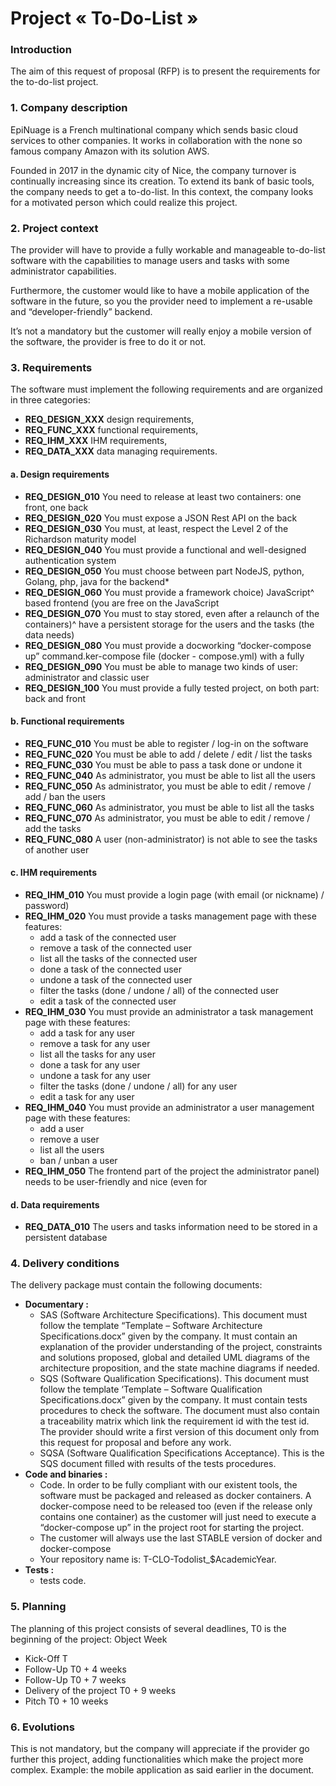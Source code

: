 # Project « To-Do-List »


### Introduction

The aim of this request of proposal (RFP) is to present the requirements for the to-do-list project.

### 1. Company description

EpiNuage is a French multinational company which sends basic cloud services to other companies.
It works in collaboration with the none so famous company Amazon with its solution AWS.

Founded in 2017 in the dynamic city of Nice, the company turnover is continually increasing since
its creation. To extend its bank of basic tools, the company needs to get a to-do-list. In this context,
the company looks for a motivated person which could realize this project.

### 2. Project context

The provider will have to provide a fully workable and manageable to-do-list software with the
capabilities to manage users and tasks with some administrator capabilities.

Furthermore, the customer would like to have a mobile application of the software in the future,
so you the provider need to implement a re-usable and “developer-friendly” backend.

It’s not a mandatory but the customer will really enjoy a mobile version of the software, the
provider is free to do it or not.

### 3. Requirements

The software must implement the following requirements and are organized in three categories:

- **REQ_DESIGN_XXX** design requirements,
- **REQ_FUNC_XXX** functional requirements,
- **REQ_IHM_XXX** IHM requirements,
- **REQ_DATA_XXX** data managing requirements.

#### a. Design requirements

- **REQ_DESIGN_010** You need to release at least two containers: one front, one back
- **REQ_DESIGN_020** You must expose a JSON Rest API on the back
- **REQ_DESIGN_030** You must, at least, respect the Level 2 of the Richardson maturity model
- **REQ_DESIGN_040** You must provide a functional and well-designed authentication system
- **REQ_DESIGN_050** You must choose between part NodeJS, python, Golang, php, java for the backend*
- **REQ_DESIGN_060** You must provide a framework choice) JavaScript^ based frontend (you are free on the JavaScript
- **REQ_DESIGN_070** You must to stay stored, even after a relaunch of the containers)^ have a persistent storage for the users and the tasks (the data needs)
- **REQ_DESIGN_080** You must provide a docworking “docker-compose up” command.ker-compose file (docker - compose.yml) with a fully
- **REQ_DESIGN_090** You must be able to manage two kinds of user: administrator and classic user
- **REQ_DESIGN_100** You must provide a fully tested project, on both part: back and front

#### b. Functional requirements

- **REQ_FUNC_010** You must be able to register / log-in on the software
- **REQ_FUNC_020** You must be able to add / delete / edit / list the tasks
- **REQ_FUNC_030** You must be able to pass a task done or undone it
- **REQ_FUNC_040** As administrator, you must be able to list all the users
- **REQ_FUNC_050** As administrator, you must be able to edit / remove / add / ban the users
- **REQ_FUNC_060** As administrator, you must be able to list all the tasks
- **REQ_FUNC_070** As administrator, you must be able to edit / remove / add the tasks
- **REQ_FUNC_080** A user (non-administrator) is not able to see the tasks of another user

#### c. IHM requirements

- **REQ_IHM_010** You must provide a login page (with email (or nickname) / password)
- **REQ_IHM_020** You must provide a tasks management page with these features:
  - add a task of the connected user
  - remove a task of the connected user
  - list all the tasks of the connected user
  - done a task of the connected user
  - undone a task of the connected user
  - filter the tasks (done / undone / all) of the connected user
  - edit a task of the connected user
- **REQ_IHM_030** You must provide an administrator a task management page with these features:
  - add a task for any user
  - remove a task for any user
  - list all the tasks for any user
  - done a task for any user
  - undone a task for any user
  - filter the tasks (done / undone / all) for any user
  - edit a task for any user
- **REQ_IHM_040** You must provide an administrator a user management page with these features:
  - add a user
  - remove a user
  - list all the users
  - ban / unban a user
- **REQ_IHM_050** The frontend part of the project the administrator panel) needs to be user-friendly and nice (even for

#### d. Data requirements

- **REQ_DATA_010** The users and tasks information need to be stored in a persistent database

### 4. Delivery conditions

The delivery package must contain the following documents:
- **Documentary :**
  - SAS (Software Architecture Specifications). This document must follow the template “Template – Software Architecture Specifications.docx” given by the company. It must contain an explanation of the provider understanding of the project, constraints and solutions proposed, global and detailed UML diagrams of the architecture proposition, and the state machine diagrams if needed.
  - SQS (Software Qualification Specifications). This document must follow the template ‘Template – Software Qualification Specifications.docx” given by the company. It must contain tests procedures to check the software. The document must also contain a traceability matrix which link the requirement id with the test id. The provider should write a first version of this document only from this request for proposal and before any work.
  - SQSA (Software Qualification Specifications Acceptance). This is the SQS document filled with results of the tests procedures.
- **Code and binaries :**
  - Code. In order to be fully compliant with our existent tools, the software must be packaged and released as docker containers. A docker-compose need to be released too (even if the release only contains one container) as the customer will just need to execute a “docker-compose up” in the project root for starting the project.
  - The customer will always use the last STABLE version of docker and docker-compose
  - Your repository name is: T-CLO-Todolist_$AcademicYear.
- **Tests :**
  - tests code.

### 5. Planning

The planning of this project consists of several deadlines, T0 is the beginning of the project:
Object Week
- Kick-Off T
- Follow-Up T0 + 4 weeks
- Follow-Up T0 + 7 weeks
- Delivery of the project T0 + 9 weeks
- Pitch T0 + 10 weeks

### 6. Evolutions

This is not mandatory, but the company will appreciate if the provider go further this project,
adding functionalities which make the project more complex. Example: the mobile application as said
earlier in the document.
